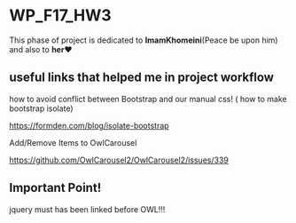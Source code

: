 # WP_F17_HW3
This phase of project is dedicated to **ImamKhomeini**(Peace be upon him) and also to **her:heart:**

## useful links that helped me in project workflow
how to avoid conflict between Bootstrap and our manual css! ( how to make bootstrap isolate)

https://formden.com/blog/isolate-bootstrap

Add/Remove Items to OwlCarousel

https://github.com/OwlCarousel2/OwlCarousel2/issues/339

## Important Point!
jquery must has been linked before OWL!!!
